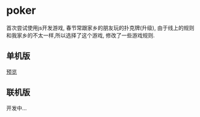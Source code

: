# poker

首次尝试使用js开发游戏, 春节常跟家乡的朋友玩的扑克牌(升级), 由于线上的规则和我家乡的不太一样,所以选择了这个游戏, 修改了一些游戏规则.

## 单机版

[预览]( https://lxr1415.github.io/poker/.)

## 联机版

开发中...
